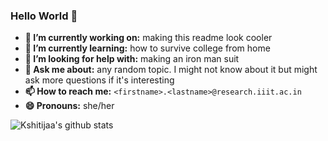 ### Hello World 👋

<!--
	WOAH YOU BOT!!!!
	Hi bot!!!
-->

- **🔭 I’m currently working on:** making this readme look cooler
- **🌱 I’m currently learning:** how to survive college from home
- **🤔 I’m looking for help with:** making an iron man suit
- **💬 Ask me about:** any random topic. I might not know about it but might ask more questions if it's interesting
- **📫 How to reach me:** `<firstname>.<lastname>@research.iiit.ac.in`
- **😄 Pronouns:** she/her

![Kshitijaa's github stats](https://github-readme-stats.vercel.app/api?username=deutranium&show_icons=true&theme=algolia&count_private=true)
